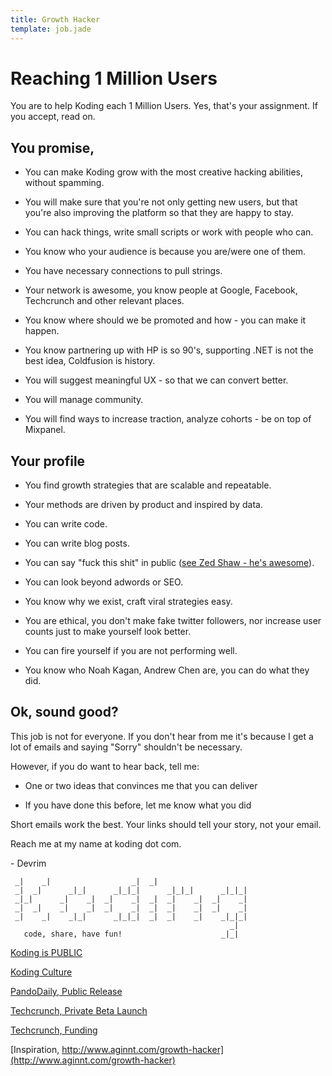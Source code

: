 ```yaml
---
title: Growth Hacker
template: job.jade
---
```


# Reaching 1 Million Users

You are to help Koding each 1 Million Users. Yes, that's your assignment.
If you accept, read on.

## You promise,

* You can make Koding grow with the most creative hacking abilities,
without spamming.

* You will make sure that you're not only getting new users, but that you're
also improving the platform so that they are happy to stay.

* You can hack things, write small scripts or work with people who can.

* You know who your audience is because you are/were one of them.

* You have necessary connections to pull strings.

* Your network is awesome, you know people at Google, Facebook, Techcrunch
and other relevant places.

* You know where should we be promoted and how - you can make it happen.

* You know partnering up with HP is so 90's, supporting .NET is not the best
idea, Coldfusion is history.

* You will suggest meaningful UX - so that we can convert better.

* You will manage community.

* You will find ways to increase traction, analyze cohorts - be on top of
Mixpanel.

## Your profile

* You find growth strategies that are scalable and repeatable.

* Your methods are driven by product and inspired by data.

* You can write code.

* You can write blog posts.

* You can say "fuck this shit" in public ([see Zed Shaw - he's awesome](https://vimeo.com/43380467)).

* You can look beyond adwords or SEO.

* You know why we exist, craft viral strategies easy.

* You are ethical, you don't make fake twitter followers, nor increase
user counts just to make yourself look better.

* You can fire yourself if you are not performing well.

* You know who Noah Kagan, Andrew Chen are, you can do what they did.

## Ok, sound good?

This job is not for everyone. If you don't hear from me it's because
I get a lot of emails and  saying "Sorry" shouldn't be necessary.

However, if you do want to hear back, tell me:

* One or two ideas that convinces me that you can deliver

* If you have done this before, let me know what you did

Short emails work the best. Your links should tell your story, not your email.

Reach me at my name at koding dot com.

\- Devrim

```                                                       
 _|    _|                  _|  _|                      
 _|  _|      _|_|      _|_|_|      _|_|_|      _|_|_|  
 _|_|      _|    _|  _|    _|  _|  _|    _|  _|    _|  
 _|  _|    _|    _|  _|    _|  _|  _|    _|  _|    _|  
 _|    _|    _|_|      _|_|_|  _|  _|    _|    _|_|_|  
                                                 _|  
   code, share, have fun!                      _|_|    
```

[Koding is PUBLIC](http://blog.koding.com/2013/08/koding-is-public/)

[Koding Culture](http://blog.koding.com/2012/06/we-want-to-date-not-hire/)

[PandoDaily, Public Release](http://pandodaily.com/2013/08/09/koding-launches-to-make-programming-as-easy-as-hailing-a-cab/)

[Techcrunch, Private Beta Launch](http://techcrunch.com/2012/07/24/koding-launch/)

[Techcrunch, Funding](http://techcrunch.com/2012/12/20/koding-7-25m-matrix-partners/) 

[Inspiration, http://www.aginnt.com/growth-hacker](http://www.aginnt.com/growth-hacker)

